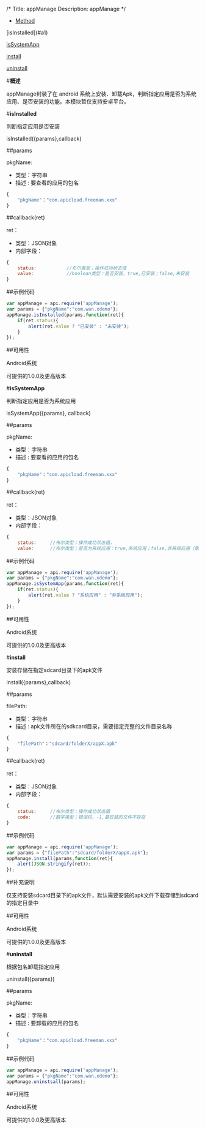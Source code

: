 /*
Title: appManage
Description: appManage
*/

<ul id="tab" class="clearfix">
	<li class="active"><a href="#method-content">Method</a></li>
    
</ul>
<div id="method-content">

<div class="outline">
[isInstalled](#a1)

[isSystemApp](#a2)

[install](#a3)

[uninstall](#a4)

</div>


#**概述**

appManage封装了在 android 系统上安装、卸载Apk，判断指定应用是否为系统应用、是否安装的功能。本模块暂仅支持安卓平台。


#**isInstalled**<div id="a1"></div>

判断指定应用是否安装

isInstalled({params},callback)

##params

pkgName:
- 类型：字符串
- 描述 : 要查看的应用的包名

```js
{
	"pkgName"："com.apicloud.freeman.xxx"
}
```

##callback(ret)

ret：

- 类型：JSON对象
- 内部字段：

```js
{
	status:           //布尔类型；操作成功状态值
    value:            //boolean类型：是否安装，true,已安装；false,未安装
}
```

##示例代码

```js
var appManage = api.require('appManage');
var params = {"pkgName":"com.wan.xdemo"};
appManage.isInstalled(params,function(ret){
    if(ret.status){
        alert(ret.value ? "已安装" : "未安装");
    }
});
```

##可用性

Android系统

可提供的1.0.0及更高版本


#**isSystemApp**<div id="a2"></div>

判断指定应用是否为系统应用

isSystemApp({params}, callback)

##params

pkgName:
- 类型：字符串
- 描述 : 要查看的应用的包名

```js
{
	"pkgName"："com.apicloud.freeman.xxx"
}
```

##callback(ret)

ret：

- 类型：JSON对象
- 内部字段：

```js
{
	status:		//布尔类型；操作成功状态值，
	value:      //布尔类型；是否为系统应用：true,系统应用；false,非系统应用（第三方应用）
```


##示例代码

```js
var appManage = api.require('appManage');
var params = {"pkgName":"com.wan.xdemo"};
appManage.isSystemApp(params,function(ret){
    if(ret.status){
        alert(ret.value ? "系统应用" : "非系统应用");
    }
});

```

##可用性

Android系统

可提供的1.0.0及更高版本

#**install**<div id="a3"></div>

安装存储在指定sdcard目录下的apk文件

install({params},callback)

##params

filePath:
- 类型：字符串
- 描述 : apk文件所在的sdkcard目录，需要指定完整的文件目录名称


```js
{
	"filePath"："sdcard/folderX/appX.apk"
}
```

##callback(ret)

ret：

- 类型：JSON对象
- 内部字段：

```js
{
	status:		//布尔类型；操作成功状态值
	code:       //数字类型；错误码，-1,要安装的文件不存在
}
```

##示例代码

```js
var appManage = api.require('appManage');
var params = {"filePath":"sdcard/folderX/appX.apk"};
appManage.install(params,function(ret){
	alert(JSON.stringify(ret));
});	
```

##补充说明

仅支持安装sdcard目录下的apk文件，默认需要安装的apk文件下载存储到sdcard的指定目录中

##可用性

Android系统

可提供的1.0.0及更高版本

#**uninstall**<div id="a4"></div>

根据包名卸载指定应用

uninstall({params})

##params

pkgName:
- 类型：字符串
- 描述 : 要卸载的应用的包名


```js
{
	"pkgName"："com.apicloud.freeman.xxx"
}
```

##示例代码

```js
var appManage = api.require('appManage');
var params = {"pkgName":"com.wan.xdemo"};
appManage.uninstsall(params);
```

##可用性

Android系统

可提供的1.0.0及更高版本